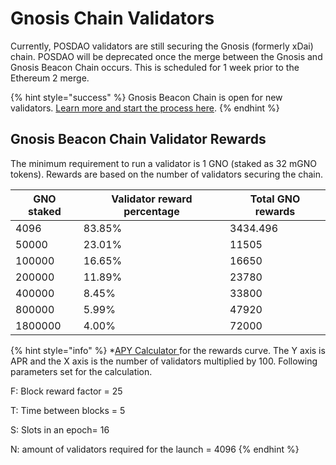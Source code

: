# Gnosis Chain Validators

Currently, POSDAO validators are still securing the Gnosis (formerly xDai) chain. POSDAO will be deprecated once the merge between the Gnosis and Gnosis Beacon Chain occurs. This is scheduled for 1 week prior to the Ethereum 2 merge.

{% hint style="success" %}
Gnosis Beacon Chain is open for new validators. [Learn more and start the process here](https://docs.gnosischain.com).
{% endhint %}

## Gnosis Beacon Chain Validator Rewards

The minimum requirement to run a validator is 1 GNO (staked as 32 mGNO tokens).  Rewards are based on the number of validators securing the chain.

| GNO staked | Validator reward percentage | Total GNO rewards |
| ---------- | --------------------------- | ----------------- |
| 4096       | 83.85%                      | 3434.496          |
| 50000      | 23.01%                      | 11505             |
| 100000     | 16.65%                      | 16650             |
| 200000     | 11.89%                      | 23780             |
| 400000     | 8.45%                       | 33800             |
| 800000     | 5.99%                       | 47920             |
| 1800000    | 4.00%                       | 72000             |

{% hint style="info" %}
\*[APY Calculator ](https://www.desmos.com/calculator/svnsuuyhf9)for the rewards curve. The Y axis is APR and the X axis is the number of validators multiplied by 100. Following parameters set for the calculation.

F:  Block reward factor = 25

T: Time between blocks = 5

S: Slots in an epoch= 16

N: amount of validators required for the launch = 4096
{% endhint %}



